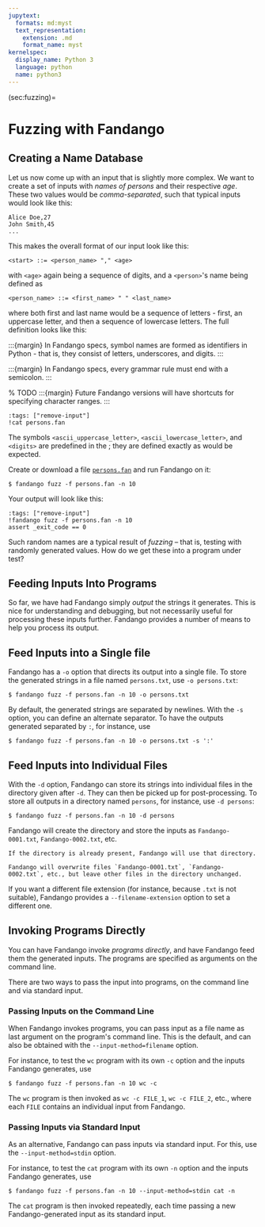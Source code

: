```yaml
---
jupytext:
  formats: md:myst
  text_representation:
    extension: .md
    format_name: myst
kernelspec:
  display_name: Python 3
  language: python
  name: python3
---
```


(sec:fuzzing)=
# Fuzzing with Fandango

## Creating a Name Database

Let us now come up with an input that is slightly more complex.
We want to create a set of inputs with _names of persons_ and their respective _age_.
These two values would be _comma-separated_, such that typical inputs would look like this:

```
Alice Doe,27
John Smith,45
...
```

This makes the overall format of our input look like this:

```
<start> ::= <person_name> "," <age>
```

with `<age>` again being a sequence of digits, and a `<person>`'s name being defined as

```
<person_name> ::= <first_name> " " <last_name>
```

where both first and last name would be a sequence of letters - first, an uppercase letter, and then a sequence of lowercase letters.
The full definition looks like this:

:::{margin}
In Fandango specs, symbol names are formed as identifiers in Python - that is, they consist of letters, underscores, and digits.
:::

:::{margin}
In Fandango specs, every grammar rule must end with a semicolon.
:::

% TODO
:::{margin}
Future Fandango versions will have shortcuts for specifying character ranges.
:::

```{code-cell}
:tags: ["remove-input"]
!cat persons.fan
```

The symbols `<ascii_uppercase_letter>`, `<ascii_lowercase_letter>`, and `<digits>` are predefined in the [](sec:stdlib); they are defined exactly as would be expected.

Create or download a file [`persons.fan`](persons.fan) and run Fandango on it:

```shell
$ fandango fuzz -f persons.fan -n 10
```

Your output will look like this:

```{code-cell}
:tags: ["remove-input"]
!fandango fuzz -f persons.fan -n 10
assert _exit_code == 0
```

Such random names are a typical result of _fuzzing_ – that is, testing with randomly generated values.
How do we get these into a program under test?


## Feeding Inputs Into Programs

So far, we have had Fandango simply _output_ the strings it generates.
This is nice for understanding and debugging, but not necessarily useful for processing these inputs further.
Fandango provides a number of means to help you process its output.

## Feed Inputs into a Single file

Fandango has a `-o` option that directs its output into a single file.
To store the generated strings in a file named `persons.txt`, use `-o persons.txt`:

```shell
$ fandango fuzz -f persons.fan -n 10 -o persons.txt
```

By default, the generated strings are separated by newlines.
With the `-s` option, you can define an alternate separator.
To have the outputs generated separated by `:`, for instance, use

```shell
$ fandango fuzz -f persons.fan -n 10 -o persons.txt -s ':'
```

## Feed Inputs into Individual Files

With the `-d` option, Fandango can store its strings into individual files in the directory given after `-d`.
They can then be picked up for post-processing.
To store all outputs in a directory named `persons`, for instance, use `-d persons`:

```shell
$ fandango fuzz -f persons.fan -n 10 -d persons
```

Fandango will create the directory and store the inputs as `Fandango-0001.txt`, `Fandango-0002.txt`, etc.

```{note}
If the directory is already present, Fandango will use that directory.
```

```{warning}
Fandango will overwrite files `Fandango-0001.txt`, `Fandango-0002.txt`, etc., but leave other files in the directory unchanged.
```

If you want a different file extension (for instance, because `.txt` is not suitable), Fandango provides a `--filename-extension` option to set a different one.


## Invoking Programs Directly

You can have Fandango invoke _programs directly_, and have Fandango feed them the generated inputs.
The programs are specified as arguments on the command line.

There are two ways to pass the input into programs, on the command line and via standard input.


### Passing Inputs on the Command Line

When Fandango invokes programs, you can pass input as a file name as last argument on the program's command line.
This is the default, and can also be obtained with the `--input-method=filename` option.

For instance, to test the `wc` program with its own `-c` option and the inputs Fandango generates, use

```shell
$ fandango fuzz -f persons.fan -n 10 wc -c
```

The `wc` program is then invoked as `wc -c FILE_1`, `wc -c FILE_2`, etc., where each `FILE` contains an individual input from Fandango.


### Passing Inputs via Standard Input

As an alternative, Fandango can pass inputs via standard input.
For this, use the `--input-method=stdin` option.

For instance, to test the `cat` program with its own `-n` option and the inputs Fandango generates, use

```shell
$ fandango fuzz -f persons.fan -n 10 --input-method=stdin cat -n
```

The `cat` program is then invoked repeatedly, each time passing a new Fandango-generated input as its standard input.
